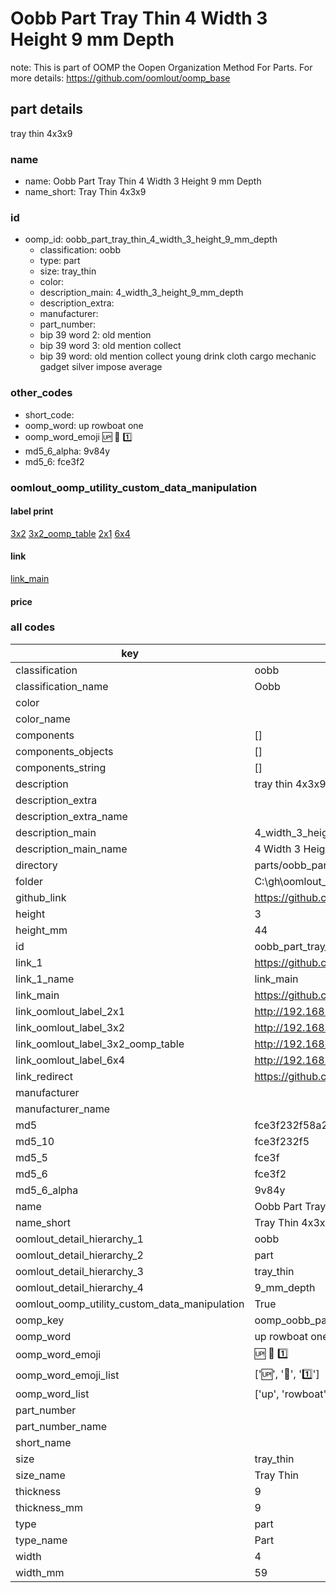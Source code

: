 # Oobb Part Tray Thin 4 Width 3 Height 9 mm Depth  

note: This is part of OOMP the Oopen Organization Method For Parts. For more details: https://github.com/oomlout/oomp_base

##  part details
  



tray thin 4x3x9



### name
* name: Oobb Part Tray Thin 4 Width 3 Height 9 mm Depth
* name_short: Tray Thin 4x3x9 
### id
* oomp_id: oobb_part_tray_thin_4_width_3_height_9_mm_depth
  * classification: oobb
  * type: part
  * size: tray_thin
  * color: 
  * description_main: 4_width_3_height_9_mm_depth
  * description_extra: 
  * manufacturer: 
  * part_number: 
  * bip 39 word 2: old mention
  * bip 39 word 3: old mention collect
  * bip 39 word: old mention collect young drink cloth cargo mechanic gadget silver impose average

### other_codes
* short_code: 
* oomp_word: up rowboat one
* oomp_word_emoji :up: :rowboat: :one:
* md5_6_alpha: 9v84y
* md5_6: fce3f2






### oomlout_oomp_utility_custom_data_manipulation
#### label print
[3x2](http://192.168.1.245:1112/?label=oomp%209v84y)
[3x2_oomp_table](http://192.168.1.108:1112/?label=oomp%209v84y)
[2x1](http://192.168.1.242:1112/?label=oomp%209v84y)
[6x4](http://192.168.1.55:1112/?label=oomp%209v84y)    

#### link

[link_main](https://github.com/oomlout/oomlout_oobb_version_4_generated_parts/tree/main/navigation_oomp/oobb/part/tray_thin/4_width_3_height_9_mm_depth/part)                              

#### price







### all codes 
| key | value |  
| --- | --- |  
| classification | oobb |  
| classification_name | Oobb |  
| color |  |  
| color_name |  |  
| components | [] |  
| components_objects | [] |  
| components_string | [] |  
| description | tray thin 4x3x9 |  
| description_extra |  |  
| description_extra_name |  |  
| description_main | 4_width_3_height_9_mm_depth |  
| description_main_name | 4 Width 3 Height 9 mm Depth |  
| directory | parts/oobb_part_tray_thin_4_width_3_height_9_mm_depth |  
| folder | C:\gh\oomlout_oobb_version_4_generated_parts\parts\oobb_part_tray_thin_4_width_3_height_9_mm_depth |  
| github_link | https://github.com/oomlout/oomlout_oomp_part_src/tree/main/parts/oobb_part_tray_thin_4_width_3_height_9_mm_depth |  
| height | 3 |  
| height_mm | 44 |  
| id | oobb_part_tray_thin_4_width_3_height_9_mm_depth |  
| link_1 | https://github.com/oomlout/oomlout_oobb_version_4_generated_parts/tree/main/navigation_oomp/oobb/part/tray_thin/4_width_3_height_9_mm_depth/part |  
| link_1_name | link_main |  
| link_main | https://github.com/oomlout/oomlout_oobb_version_4_generated_parts/tree/main/navigation_oomp/oobb/part/tray_thin/4_width_3_height_9_mm_depth/part |  
| link_oomlout_label_2x1 | http://192.168.1.242:1112/?label=oomp%209v84y |  
| link_oomlout_label_3x2 | http://192.168.1.245:1112/?label=oomp%209v84y |  
| link_oomlout_label_3x2_oomp_table | http://192.168.1.108:1112/?label=oomp%209v84y |  
| link_oomlout_label_6x4 | http://192.168.1.55:1112/?label=oomp%209v84y |  
| link_redirect | https://github.com/oomlout/oomlout_oobb_version_4_generated_parts/tree/main/parts/oobb_tray_thin_04_03_09 |  
| manufacturer |  |  
| manufacturer_name |  |  
| md5 | fce3f232f58a2454af218ff45b22c4d0 |  
| md5_10 | fce3f232f5 |  
| md5_5 | fce3f |  
| md5_6 | fce3f2 |  
| md5_6_alpha | 9v84y |  
| name | Oobb Part Tray Thin 4 Width 3 Height 9 mm Depth |  
| name_short | Tray Thin 4x3x9  |  
| oomlout_detail_hierarchy_1 | oobb |  
| oomlout_detail_hierarchy_2 | part |  
| oomlout_detail_hierarchy_3 | tray_thin |  
| oomlout_detail_hierarchy_4 | 9_mm_depth |  
| oomlout_oomp_utility_custom_data_manipulation | True |  
| oomp_key | oomp_oobb_part_tray_thin_4_width_3_height_9_mm_depth |  
| oomp_word | up rowboat one |  
| oomp_word_emoji | :up: :rowboat: :one: |  
| oomp_word_emoji_list | [':up:', ':rowboat:', ':one:'] |  
| oomp_word_list | ['up', 'rowboat', 'one'] |  
| part_number |  |  
| part_number_name |  |  
| short_name |  |  
| size | tray_thin |  
| size_name | Tray Thin |  
| thickness | 9 |  
| thickness_mm | 9 |  
| type | part |  
| type_name | Part |  
| width | 4 |  
| width_mm | 59 |  
